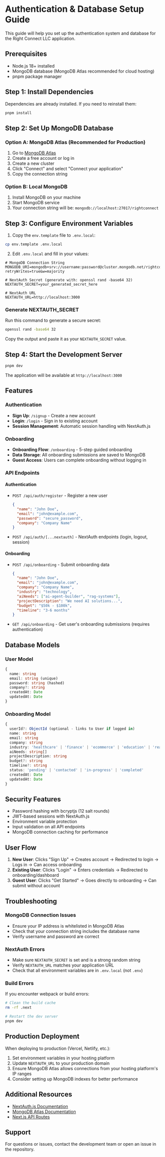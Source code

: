 # Authentication & Database Setup Guide

This guide will help you set up the authentication system and database for the Right Connect LLC application.

## Prerequisites

- Node.js 18+ installed
- MongoDB database (MongoDB Atlas recommended for cloud hosting)
- pnpm package manager

## Step 1: Install Dependencies

Dependencies are already installed. If you need to reinstall them:

```bash
pnpm install
```

## Step 2: Set Up MongoDB Database

### Option A: MongoDB Atlas (Recommended for Production)

1. Go to [MongoDB Atlas](https://www.mongodb.com/cloud/atlas)
2. Create a free account or log in
3. Create a new cluster
4. Click "Connect" and select "Connect your application"
5. Copy the connection string

### Option B: Local MongoDB

1. Install MongoDB on your machine
2. Start MongoDB service
3. Your connection string will be: `mongodb://localhost:27017/rightconnect`

## Step 3: Configure Environment Variables

1. Copy the `env.template` file to `.env.local`:

```bash
cp env.template .env.local
```

2. Edit `.env.local` and fill in your values:

```env
# MongoDB Connection String
MONGODB_URI=mongodb+srv://username:password@cluster.mongodb.net/rightconnect?retryWrites=true&w=majority

# NextAuth Secret (generate with: openssl rand -base64 32)
NEXTAUTH_SECRET=your_generated_secret_here

# NextAuth URL
NEXTAUTH_URL=http://localhost:3000
```

### Generate NEXTAUTH_SECRET

Run this command to generate a secure secret:

```bash
openssl rand -base64 32
```

Copy the output and paste it as your `NEXTAUTH_SECRET` value.

## Step 4: Start the Development Server

```bash
pnpm dev
```

The application will be available at `http://localhost:3000`

## Features

### Authentication

- **Sign Up**: `/signup` - Create a new account
- **Login**: `/login` - Sign in to existing account
- **Session Management**: Automatic session handling with NextAuth.js

### Onboarding

- **Onboarding Flow**: `/onboarding` - 5-step guided onboarding
- **Data Storage**: All onboarding submissions are saved to MongoDB
- **Guest Access**: Users can complete onboarding without logging in

### API Endpoints

#### Authentication

- `POST /api/auth/register` - Register a new user
  ```json
  {
    "name": "John Doe",
    "email": "john@example.com",
    "password": "secure_password",
    "company": "Company Name"
  }
  ```

- `POST /api/auth/[...nextauth]` - NextAuth endpoints (login, logout, session)

#### Onboarding

- `POST /api/onboarding` - Submit onboarding data
  ```json
  {
    "name": "John Doe",
    "email": "john@example.com",
    "company": "Company Name",
    "industry": "technology",
    "aiNeeds": ["ai-agent-builder", "rag-systems"],
    "projectDescription": "We need AI solutions...",
    "budget": "$50k - $100k",
    "timeline": "3-6 months"
  }
  ```

- `GET /api/onboarding` - Get user's onboarding submissions (requires authentication)

## Database Models

### User Model

```typescript
{
  name: string
  email: string (unique)
  password: string (hashed)
  company?: string
  createdAt: Date
  updatedAt: Date
}
```

### Onboarding Model

```typescript
{
  userId?: ObjectId (optional - links to User if logged in)
  name: string
  email: string
  company: string
  industry: 'healthcare' | 'finance' | 'ecommerce' | 'education' | 'realestate' | 'technology' | 'other'
  aiNeeds: string[]
  projectDescription: string
  budget?: string
  timeline?: string
  status: 'pending' | 'contacted' | 'in-progress' | 'completed'
  createdAt: Date
  updatedAt: Date
}
```

## Security Features

- Password hashing with bcryptjs (12 salt rounds)
- JWT-based sessions with NextAuth.js
- Environment variable protection
- Input validation on all API endpoints
- MongoDB connection caching for performance

## User Flow

1. **New User**: Clicks "Sign Up" → Creates account → Redirected to login → Logs in → Can access onboarding
2. **Existing User**: Clicks "Login" → Enters credentials → Redirected to onboarding/dashboard
3. **Guest User**: Clicks "Get Started" → Goes directly to onboarding → Can submit without account

## Troubleshooting

### MongoDB Connection Issues

- Ensure your IP address is whitelisted in MongoDB Atlas
- Check that your connection string includes the database name
- Verify username and password are correct

### NextAuth Errors

- Make sure `NEXTAUTH_SECRET` is set and is a strong random string
- Verify `NEXTAUTH_URL` matches your application URL
- Check that all environment variables are in `.env.local` (not `.env`)

### Build Errors

If you encounter webpack or build errors:

```bash
# Clean the build cache
rm -rf .next

# Restart the dev server
pnpm dev
```

## Production Deployment

When deploying to production (Vercel, Netlify, etc.):

1. Set environment variables in your hosting platform
2. Update `NEXTAUTH_URL` to your production domain
3. Ensure MongoDB Atlas allows connections from your hosting platform's IP ranges
4. Consider setting up MongoDB indexes for better performance

## Additional Resources

- [NextAuth.js Documentation](https://next-auth.js.org/)
- [MongoDB Atlas Documentation](https://www.mongodb.com/docs/atlas/)
- [Next.js API Routes](https://nextjs.org/docs/api-routes/introduction)

## Support

For questions or issues, contact the development team or open an issue in the repository.

